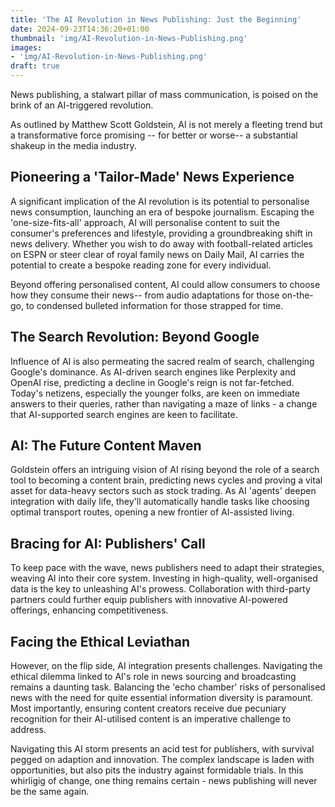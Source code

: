 ```yaml
---
title: 'The AI Revolution in News Publishing: Just the Beginning'
date: 2024-09-23T14:36:20+01:00
thumbnail: 'img/AI-Revolution-in-News-Publishing.png'
images: 
- 'img/AI-Revolution-in-News-Publishing.png'
draft: true
---
```


News publishing, a stalwart pillar of mass communication, is poised on the brink of an AI-triggered revolution. 

<!--more-->

As outlined by Matthew Scott Goldstein, AI is not merely a fleeting trend but a transformative force promising -- for better or worse-- a substantial shakeup in the media industry.

## Pioneering a 'Tailor-Made' News Experience

A significant implication of the AI revolution is its potential to personalise news consumption, launching an era of bespoke journalism. Escaping the 'one-size-fits-all' approach, AI will personalise content to suit the consumer's preferences and lifestyle, providing a groundbreaking shift in news delivery. Whether you wish to do away with football-related articles on ESPN or steer clear of royal family news on Daily Mail, AI carries the potential to create a bespoke reading zone for every individual.

Beyond offering personalised content, AI could allow consumers to choose how they consume their news-- from audio adaptations for those on-the-go, to condensed bulleted information for those strapped for time.

## The Search Revolution: Beyond Google

Influence of AI is also permeating the sacred realm of search, challenging Google's dominance. As AI-driven search engines like Perplexity and OpenAI rise, predicting a decline in Google's reign is not far-fetched. Today's netizens, especially the younger folks, are keen on immediate answers to their queries, rather than navigating a maze of links - a change that AI-supported search engines are keen to facilitate.

## AI: The Future Content Maven

Goldstein offers an intriguing vision of AI rising beyond the role of a search tool to becoming a content brain, predicting news cycles and proving a vital asset for data-heavy sectors such as stock trading. As AI 'agents' deepen integration with daily life, they'll automatically handle tasks like choosing optimal transport routes, opening a new frontier of AI-assisted living.

## Bracing for AI: Publishers' Call

To keep pace with the wave, news publishers need to adapt their strategies, weaving AI into their core system. Investing in high-quality, well-organised data is the key to unleashing AI's prowess. Collaboration with third-party partners could further equip publishers with innovative AI-powered offerings, enhancing competitiveness.

## Facing the Ethical Leviathan

However, on the flip side, AI integration presents challenges. Navigating the ethical dilemma linked to AI's role in news sourcing and broadcasting remains a daunting task. Balancing the 'echo chamber' risks of personalised news with the need for quite essential information diversity is paramount. Most importantly, ensuring content creators receive due pecuniary recognition for their AI-utilised content is an imperative challenge to address.

Navigating this AI storm presents an acid test for publishers, with survival pegged on adaption and innovation. The complex landscape is laden with opportunities, but also pits the industry against formidable trials. In this whirligig of change, one thing remains certain - news publishing will never be the same again.